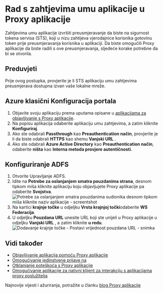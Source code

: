 <properties
    pageTitle="Rad s zahtjevima umu aplikacije u Proxy aplikacije"
    description="Opisuje kako započeti s radom s Proxy aplikacije za Azure AD."
    services="active-directory"
    documentationCenter=""
    authors="kgremban"
    manager="femila"
    editor=""/>

<tags
    ms.service="active-directory"
    ms.workload="identity"
    ms.tgt_pltfrm="na"
    ms.devlang="na"
    ms.topic="article"
    ms.date="06/22/2016"
    ms.author="kgremban"/>



# <a name="working-with-claims-aware-apps-in-application-proxy"></a>Rad s zahtjevima umu aplikacije u Proxy aplikacije

Zahtjevima umu aplikacije izvršiti preusmjeravanje da biste na sigurnost tokena servisa (STS), koji u nizu zahtijeva vjerodajnice korisnika gotovinu token prije preusmjeravanja korisnika u aplikaciji. Da biste omogućili Proxy aplikacije da biste radili s ove preusmjeravanja, sljedeće korake potrebne da bi se otvorila.

## <a name="prerequisites"></a>Preduvjeti
Prije ovog postupka, provjerite je li STS aplikaciju umu zahtjevima preusmjerava dostupna izvan vaše lokalne mreže.

## <a name="azure-classic-portal-configuration"></a>Azure klasični Konfiguracija portala

1. Objavite svoju aplikaciju prema uputama opisane u [aplikacijama za objavljivanje s Proxy aplikacije](active-directory-application-proxy-publish.md).
2. Na popisu aplikacija odaberite aplikaciju umu zahtjevima, a zatim kliknite **Konfiguriraj**.
3. Ako ste odabrali **Passthrough** kao **Preauthentication način**, provjerite je li da biste odabrali **HTTPS** kao shemu **Vanjski URL** .
4. Ako ste odabrali **Azure Active Directory** kao **Preauthentication način**, odaberite **ništa** kao **Interna metoda provjere autentičnosti**.


## <a name="adfs-configuration"></a>Konfiguriranje ADFS

1. Otvorite Upravljanje ADFS.
2. Idite na **Potrebe za oslanjanjem smatra pouzdanima strana**, desnom tipkom miša kliknite aplikaciju koju objavljujete Proxy aplikacije pa odaberite **Svojstva**.  
  ![Potrebe za oslanjanjem smatra pouzdanima sudionika desnom tipkom miša kliknite naziv aplikacije - screentshot](./media/active-directory-application-proxy-claims-aware-apps/appproxyrelyingpartytrust.png)  
3. Na kartici **krajnje točke** u odjeljku **Vrsta krajnjoj točki**odaberite **WS Federacija**.
4. U odjeljku **Pouzdana URL** unesite URL koji ste unijeli u Proxy aplikacije u odjeljku **Vanjski URL** , a zatim kliknite **u redu**.  
  ![Dodavanje krajnje točke - Postavi vrijednost pouzdana URL - snimka](./media/active-directory-application-proxy-claims-aware-apps/appproxyendpointtrustedurl.png)  

## <a name="see-also"></a>Vidi također

- [Objavljivanje aplikacija pomoću Proxy aplikacije](active-directory-application-proxy-publish.md)
- [Omogućivanje jedinstvene prijave na](active-directory-application-proxy-sso-using-kcd.md)
- [Otklanjanje poteškoća s Proxy aplikacije](active-directory-application-proxy-troubleshoot.md)
- [Omogućivanje aplikacije za nativni klijent za interakciju s aplikacijama proxy poslužitelja](active-directory-application-proxy-native-client.md)

Najnovije vijesti i ažuriranja, potražite u članku [blog Proxy aplikacije](http://blogs.technet.com/b/applicationproxyblog/)
